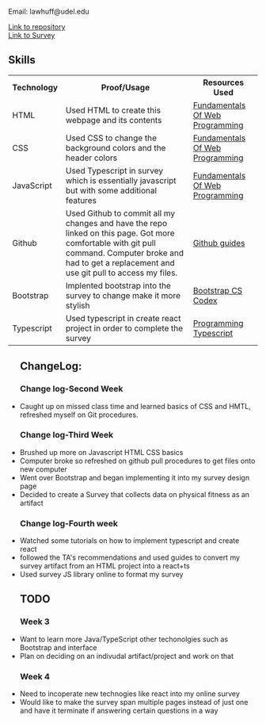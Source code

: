 <!DOCTYPE html>
<html>
    <head>
        <title>Portfolio</title>
        <link rel = "stylesheet" href ="style.css">
    </head>
    <body>
        <p> Email: lawhuff@udel.edu </p>
        <a href = "https://github.com/lhuff25/Portfolio"> Link to repository </a> <br>
        <a href = "https://lhuff25.github.io/mysurvey/" > Link to Survey </a>
        <h2> Skills </h2>
        <table>
            <tr>
                <th>Technology</th>
                <th>Proof/Usage</th>
                <th>Resources Used</th>
            </tr>
            <tr>
                <td>HTML</td>
                <td>Used HTML to create this webpage 
                and its contents</td>
                <td> <a href = "https://runestone.academy/runestone/books/published/webfundamentals/HTML/toctree.html"> Fundamentals Of
                Web Programming </a> </td>
            </tr>
            <tr>
                <td>CSS</td>
                <td>Used CSS to change the background colors and the header colors</td>
                <td><a href = "https://runestone.academy/runestone/books/published/webfundamentals/HTML/toctree.html"> Fundamentals Of
                Web Programming </a></td>
            </tr>
            <tr>
                <td>JavaScript</td>
                <td> Used Typescript in survey which is essentially javascript but with some additional features </td>
                <td><a href = "https://runestone.academy/runestone/books/published/webfundamentals/HTML/toctree.html"> Fundamentals Of
                Web Programming </a></td>
            </tr>
            <tr>
                <td>Github</td>
                <td>Used Github to commit all my changes and have the repo linked on this page. Got more comfortable with git pull command. 
                Computer broke and had to get a replacement and use git pull to access my files. </td>
                <td><a href = "https://guides.github.com/"> Github guides </a></td>
            </tr>
            <tr>
                <td>Bootstrap</td>
                <td>Implented bootstrap into the survey to change make it more stylish </td>
                <td><a href = "https://sun.iwu.edu/~mliffito/cs_codex/posts/bootstrap/"> Bootstrap CS Codex </a></td>
            </tr>
            <tr>
                <td>Typescript</td>
                <td> Used typescript in create react project in order to complete the survey </td>
                <td><a href = "https://www.oreilly.com/library/view/programming-typescript/9781492037644/" > Programming Typescript </a></td>
            </tr>
        </table>
            <ul>
                <h2> ChangeLog: </h2>
                <h3> Change log-Second Week </h3>
                <li> Caught up on missed class time and learned basics of CSS and HMTL, refreshed myself on Git procedures. </li>
                <h3> Change log-Third Week </h3>
                <li> Brushed up more on Javascript HTML CSS basics </li>
                <li> Computer broke so refreshed on github pull procedures to get files onto new computer </li>
                <li> Went over Bootstrap and began implementing it into my survey design page </li>
                <li> Decided to create a Survey that collects data on physical fitness as an artifact </li> 
                <h3> Change log-Fourth week </h3>
                <li> Watched some tutorials on how to implement typescript and create react </li>
                <li> followed the TA's recommendations and used guides to convert my survey artifact from an HTML project into a react+ts </li>
                <li> Used survey JS library online to format my survey </li>
                <h2> TODO </h2>
                <h3> Week 3 </h3>
                <li> Want to learn more Java/TypeScript other techonolgies such as Bootstrap and interface</li>
                <li> Plan on deciding on an indivudal artifact/project and work on that</li>
                <h3> Week 4 </h3>
                <li> Need to incoperate new technogies like react into my online survey </li>
                <li> Would like to make the survey span multiple pages instead of just one and have it terminate if answering certain questions in a way </li>
            </ul> 
    </body>
</html>
